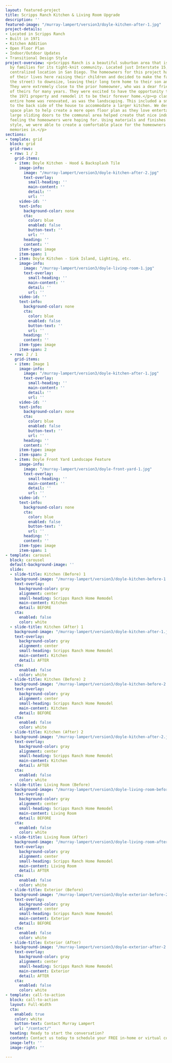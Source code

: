```yaml
---
layout: featured-project
title: Scripps Ranch Kitchen & Living Room Upgrade
description: ''
featured-image: "/murray-lampert/version3/doyle-kitchen-after-1.jpg"
project-details:
- Located in Scripps Ranch
- Built in 1971
- Kitchen Addition
- Open Floor Plan
- Indoor/Outdoor Updates
- Transitional Design Style
project-overview: <p>Scripps Ranch is a beautiful suburban area that is sought after
  by families for its tight-knit community. Located just Interstate 15, it is a great
  centralized location in San Diego. The homeowners for this project have spent most
  of their lives here raising their children and decided to make the far move (up
  the street) to downsize, leaving their long term home to their son and his family.
  They were extremely close to the prior homeowner, who was a dear friend and neighbor
  of theirs for many years. They were excited to have the opportunity to purchase
  the 1971 property and remodel it to be their forever home.</p><p class="MsoNormal">The
  entire home was renovated, as was the landscaping. This included a small addition
  to the back side of the house to accommodate a larger kitchen. We designed a new
  space plan to help create a more open floor plan as they love entertaining. Adding
  large sliding doors to the communal area helped create that nice indoor/outdoor
  feeling the homeowners were hoping for. Using materials and finishes of the transitional
  style, we were able to create a comfortable place for the homeowners to create new
  memories in.</p>
sections:
- template: grid
  block: grid
  grid-rows:
  - row: 1 / 2
    grid-items:
    - item: Doyle Kitchen - Hood & Backsplash Tile
      image-info:
        image: "/murray-lampert/version3/doyle-kitchen-after-2.jpg"
        text-overlay:
          small-heading: ''
          main-content: ''
          detail: ''
          url: ''
      video-id: ''
      text-info:
        background-color: none
        cta:
          color: blue
          enabled: false
          button-text: ''
          url: ''
        heading: ''
        content: ''
      item-type: image
      item-span: 1
    - item: Doyle Kitchen - Sink Island, Lighting, etc.
      image-info:
        image: "/murray-lampert/version3/doyle-living-room-1.jpg"
        text-overlay:
          small-heading: ''
          main-content: ''
          detail: ''
          url: ''
      video-id: ''
      text-info:
        background-color: none
        cta:
          color: blue
          enabled: false
          button-text: ''
          url: ''
        heading: ''
        content: ''
      item-type: image
      item-span: 2
  - row: 2 / 1
    grid-items:
    - item: Image 1
      image-info:
        image: "/murray-lampert/version3/doyle-kitchen-after-1.jpg"
        text-overlay:
          small-heading: ''
          main-content: ''
          detail: ''
          url: ''
      video-id: ''
      text-info:
        background-color: none
        cta:
          color: blue
          enabled: false
          button-text: ''
          url: ''
        heading: ''
        content: ''
      item-type: image
      item-span: 2
    - item: Doyle Front Yard Landscape Feature
      image-info:
        image: "/murray-lampert/version3/doyle-front-yard-1.jpg"
        text-overlay:
          small-heading: ''
          main-content: ''
          detail: ''
          url: ''
      video-id: ''
      text-info:
        background-color: none
        cta:
          color: blue
          enabled: false
          button-text: ''
          url: ''
        heading: ''
        content: ''
      item-type: image
      item-span: 1
- template: carousel
  block: carousel
  default-background-image: ''
  slide:
  - slide-title: Kitchen (Before) 1
    background-image: "/murray-lampert/version3/doyle-kitchen-before-1.jpg"
    text-overlay:
      background-color: gray
      alignment: center
      small-heading: Scripps Ranch Home Remodel
      main-content: Kitchen
      detail: BEFORE
    cta:
      enabled: false
      color: white
  - slide-title: Kitchen (After) 1
    background-image: "/murray-lampert/version3/doyle-kitchen-after-1.jpg"
    text-overlay:
      background-color: gray
      alignment: center
      small-heading: Scripps Ranch Home Remodel
      main-content: Kitchen
      detail: AFTER
    cta:
      enabled: false
      color: white
  - slide-title: Kitchen (Before) 2
    background-image: "/murray-lampert/version3/doyle-kitchen-before-2.jpg"
    text-overlay:
      background-color: gray
      alignment: center
      small-heading: Scripps Ranch Home Remodel
      main-content: Kitchen
      detail: BEFORE
    cta:
      enabled: false
      color: white
  - slide-title: Kitchen (After) 2
    background-image: "/murray-lampert/version3/doyle-kitchen-after-2.jpg"
    text-overlay:
      background-color: gray
      alignment: center
      small-heading: Scripps Ranch Home Remodel
      main-content: Kitchen
      detail: AFTER
    cta:
      enabled: false
      color: white
  - slide-title: Living Room (Before)
    background-image: "/murray-lampert/version3/doyle-living-room-before-1.jpg"
    text-overlay:
      background-color: gray
      alignment: center
      small-heading: Scripps Ranch Home Remodel
      main-content: Living Room
      detail: BEFORE
    cta:
      enabled: false
      color: white
  - slide-title: Living Room (After)
    background-image: "/murray-lampert/version3/doyle-living-room-after-1.jpg"
    text-overlay:
      background-color: gray
      alignment: center
      small-heading: Scripps Ranch Home Remodel
      main-content: Living Room
      detail: AFTER
    cta:
      enabled: false
      color: white
  - slide-title: Exterior (Before)
    background-image: "/murray-lampert/version3/doyle-exterior-before-2.jpg"
    text-overlay:
      background-color: gray
      alignment: center
      small-heading: Scripps Ranch Home Remodel
      main-content: Exterior
      detail: BEFORE
    cta:
      enabled: false
      color: white
  - slide-title: Exterior (After)
    background-image: "/murray-lampert/version3/doyle-exterior-after-2.jpg"
    text-overlay:
      background-color: gray
      alignment: center
      small-heading: Scripps Ranch Home Remodel
      main-content: Exterior
      detail: AFTER
    cta:
      enabled: false
      color: white
- template: call-to-action
  block: call-to-action
  layout: Full-Width
  cta:
    enabled: true
    color: white
    button-text: Contact Murray Lampert
    url: "/contact/"
  heading: Ready to start the conversation?
  content: Contact us today to schedule your FREE in-home or virtual consultation.
  image-left: ''
  image-right: ''

---
```

